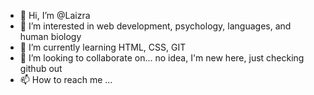 - 👋 Hi, I’m @Laizra
- 👀 I’m interested in web development, psychology, languages, and human biology
- 🌱 I’m currently learning HTML, CSS, GIT
- 💞️ I’m looking to collaborate on... no idea, I'm new here, just checking github out 
- 📫 How to reach me ...

<!---
Laizra/Laizra is a ✨ special ✨ repository because its `README.md` (this file) appears on your GitHub profile.
You can click the Preview link to take a look at your changes.
--->
